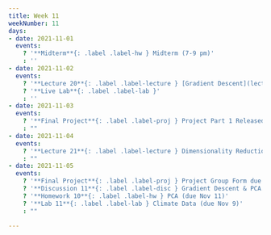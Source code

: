```yaml
---
title: Week 11
weekNumber: 11
days:
- date: 2021-11-01
  events:
    ? '**Midterm**{: .label .label-hw } Midterm (7-9 pm)'
    : ''
- date: 2021-11-02
  events:
    ? '**Lecture 20**{: .label .label-lecture } [Gradient Descent](lecture/lec20)'
    ? '**Live Lab**{: .label .label-lab }'
    : ''
- date: 2021-11-03
  events:
    ? '**Final Project**{: .label .label-proj } Project Part 1 Released'
    : ""
- date: 2021-11-04
  events:
    ? '**Lecture 21**{: .label .label-lecture } Dimensionality Reduction & PCA'
    : ""
- date: 2021-11-05
  events:
    ? '**Final Project**{: .label .label-proj } Project Group Form due'
    ? '**Discussion 11**{: .label .label-disc } Gradient Descent & PCA'
    ? '**Homework 10**{: .label .label-hw } PCA (due Nov 11)'
    ? '**Lab 11**{: .label .label-lab } Climate Data (due Nov 9)'
    : ""

---
```

